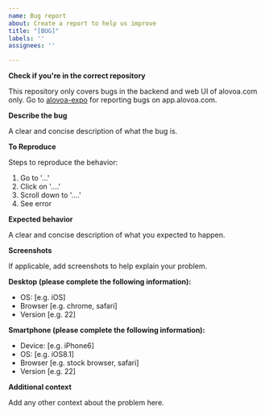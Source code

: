 ```yaml
---
name: Bug report
about: Create a report to help us improve
title: "[BUG]"
labels: ''
assignees: ''

---
```


**Check if you're in the correct repository**

This repository only covers bugs in the backend and web UI of alovoa.com only. Go to [alovoa-expo](https://github.com/Alovoa/alovoa-expo) for reporting bugs on app.alovoa.com.

**Describe the bug**

A clear and concise description of what the bug is.

**To Reproduce**

Steps to reproduce the behavior:
1. Go to '...'
2. Click on '....'
3. Scroll down to '....'
4. See error

**Expected behavior**

A clear and concise description of what you expected to happen.

**Screenshots**

If applicable, add screenshots to help explain your problem.

**Desktop (please complete the following information):**
 - OS: [e.g. iOS]
 - Browser [e.g. chrome, safari]
 - Version [e.g. 22]

**Smartphone (please complete the following information):**
 - Device: [e.g. iPhone6]
 - OS: [e.g. iOS8.1]
 - Browser [e.g. stock browser, safari]
 - Version [e.g. 22]

**Additional context**

Add any other context about the problem here.
